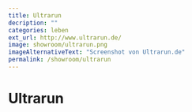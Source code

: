 ```yaml
---
title: Ultrarun
decription: ""
categories: leben
ext_url: http://www.ultrarun.de/
image: showroom/ultrarun.png
imageAlternativeText: "Screenshot von Ultrarun.de"
permalink: /showroom/ultrarun
---
```


# Ultrarun